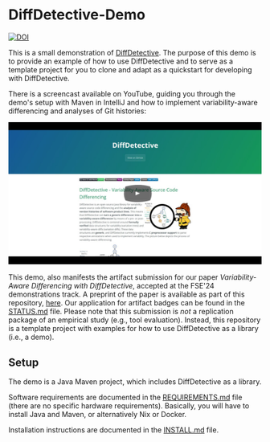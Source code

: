 # DiffDetective-Demo
[![DOI](https://zenodo.org/badge/DOI/10.5281/zenodo.11095172.svg)](https://doi.org/10.5281/zenodo.11095172)

This is a small demonstration of [DiffDetective](https://github.com/VariantSync/DiffDetective).
The purpose of this demo is to provide an example of how to use DiffDetective and to serve as a template project for you to clone and adapt as a quickstart for developing with DiffDetective.

There is a screencast available on YouTube, guiding you through the demo's setup with Maven in IntelliJ and how to implement variability-aware differencing and analyses of Git histories:

[![DiffDetective Demonstration](docs/yt_thumbnail.png)](https://www.youtube.com/watch?v=q6ight5EDQY)

This demo, also manifests the artifact submission for our paper _Variability-Aware Differencing with DiffDetective_, accepted at the FSE'24 demonstrations track.
A preprint of the paper is available as part of this repository, [here](Variability-Aware%20Differencing%20with%20DiffDetective.pdf).
Our application for artifact badges can be found in the [STATUS.md](STATUS.md) file.
Please note that this submission is _not_ a replication package of an empirical study (e.g., tool evaluation).
Instead, this repository is a template project with examples for how to use DiffDetective as a library (i.e., a demo).

## Setup

The demo is a Java Maven project, which includes DiffDetective as a library.

Software requirements are documented in the [REQUIREMENTS.md](REQUIREMENTS.md) file (there are no specific hardware requirements).
Basically, you will have to install Java and Maven, or alternatively Nix or Docker.

Installation instructions are documented in the [INSTALL.md](INSTALL.md) file.
